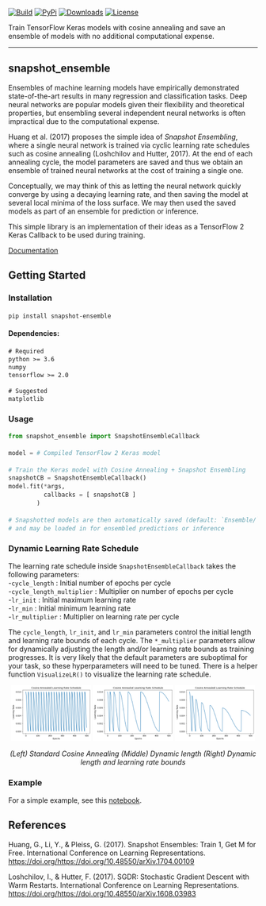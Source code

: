 [![Build](https://img.shields.io/github/workflow/status/adamvvu/snapshot_ensemble/Unit%20Tests?style=for-the-badge)](https://github.com/adamvvu/snapshot_ensemble/actions/workflows/snapshot_ensemble_tests.yml)
[![PyPi](https://img.shields.io/pypi/v/snapshot_ensemble?style=for-the-badge)](https://pypi.org/project/snapshot_ensemble/)
[![Downloads](https://img.shields.io/pypi/dm/snapshot_ensemble?style=for-the-badge)](https://pypi.org/project/snapshot_ensemble/)
[![License](https://img.shields.io/pypi/l/snapshot_ensemble?style=for-the-badge)](https://github.com/adamvvu/snapshot_ensemble/blob/master/LICENSE)

Train TensorFlow Keras models with cosine annealing and save an ensemble of models with no additional computational expense.

------------------------------------------------------------------------

## **snapshot_ensemble**

Ensembles of machine learning models have empirically demonstrated
state-of-the-art results in many regression and classification tasks.
Deep neural networks are popular models given their flexibility and
theoretical properties, but ensembling several independent neural networks 
is often impractical due to the computational expense.

Huang et al. (2017) proposes the simple idea of *Snapshot Ensembling*, where
a single neural network is trained via cyclic learning rate schedules such as
cosine annealing (Loshchilov and Hutter, 2017). At the end of each annealing cycle,
the model parameters are saved and thus we obtain an ensemble of trained neural
networks at the cost of training a single one.

Conceptually, we may think of this as letting the neural network quickly converge 
by using a decaying learning rate, and then saving the model at several 
local minima of the loss surface. We may then used the saved models as part of
an ensemble for prediction or inference.

This simple library is an implementation of their ideas as a TensorFlow 2 Keras Callback
to be used during training.

[Documentation](https://adamvvu.github.io/snapshot_ensemble/docs/)

## Getting Started

### Installation

`pip install snapshot-ensemble`

#### Dependencies:

    # Required
    python >= 3.6
    numpy
    tensorflow >= 2.0

    # Suggested
    matplotlib

### Usage

``` python
from snapshot_ensemble import SnapshotEnsembleCallback

model = # Compiled TensorFlow 2 Keras model

# Train the Keras model with Cosine Annealing + Snapshot Ensembling
snapshotCB = SnapshotEnsembleCallback()
model.fit(*args,
          callbacks = [ snapshotCB ]
        )

# Snapshotted models are then automatically saved (default: `Ensemble/`)
# and may be loaded in for ensembled predictions or inference
```

### Dynamic Learning Rate Schedule

The learning rate schedule inside `SnapshotEnsembleCallback` takes the following parameters:  
    -`cycle_length` : Initial number of epochs per cycle  
    -`cycle_length_multiplier` : Multiplier on number of epochs per cycle  
    -`lr_init` : Initial maximum learning rate  
    -`lr_min` : Initial minimum learning rate  
    -`lr_multiplier` : Multiplier on learning rate per cycle  

The `cycle_length`, `lr_init`, and `lr_min` parameters control the initial length and learning rate bounds of each cycle. 
The `*_multiplier` parameters allow for dynamically adjusting the length and/or learning rate bounds as training
progresses. It is very likely that the default parameters are suboptimal for your task, so these hyperparameters
will need to be tuned. There is a helper function `VisualizeLR()` to visualize the learning rate schedule.

<p align="middle">
    <img src="assets/LR0.png" width="32%" />
    <img src="assets/LR1.png" width="32%" />
    <img src="assets/LR2.png" width="32%" />
</p>

<p style="text-align: center;">
    <em>
    (Left) Standard Cosine Annealing (Middle) Dynamic length (Right) Dynamic length and learning rate bounds
    </em>
</p>

### Example

For a simple example, see this
[notebook](https://adamvvu.github.io/snapshot_ensemble/examples/Example.html).

## References

Huang, G., Li, Y., & Pleiss, G. (2017). Snapshot Ensembles: Train 1, Get M for Free. 
   International Conference on Learning Representations. https://doi.org/https://doi.org/10.48550/arXiv.1704.00109

Loshchilov, I., & Hutter, F. (2017). SGDR: Stochastic Gradient Descent with Warm Restarts. 
    International Conference on Learning Representations. https://doi.org/https://doi.org/10.48550/arXiv.1608.03983
